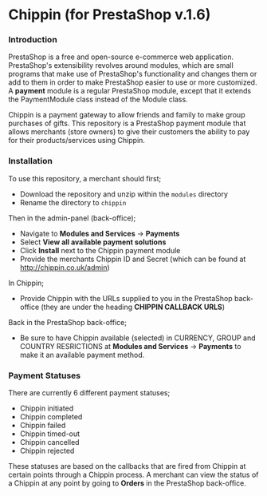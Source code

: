 # Chippin (for PrestaShop v.1.6)

### Introduction
PrestaShop is a free and open-source e-commerce web application. PrestaShop's extensibility revolves around modules, which are small programs that make use of PrestaShop's functionality and changes them or add to them in order to make PrestaShop easier to use or more customized. A **payment** module is a regular PrestaShop module, except that it extends the PaymentModule class instead of the Module class.

Chippin is a payment gateway to allow friends and family to make group purchases of gifts. This repository is a PrestaShop payment module that allows merchants (store owners) to give their customers the ability to pay for their products/services using Chippin.

### Installation
To use this repository, a merchant should first;
 - Download the repository and unzip within the `modules` directory
 - Rename the directory to `chippin`

Then in the admin-panel (back-office);
 - Navigate to **Modules and Services** -> **Payments**
 - Select **View all available payment solutions**
 - Click **Install** next to the Chippin payment module
 - Provide the merchants Chippin ID and Secret (which can be found at http://chippin.co.uk/admin)

In Chippin;
 - Provide Chippin with the URLs supplied to you in the PrestaShop back-office (they are under the heading **CHIPPIN CALLBACK URLS**)

Back in the PrestaShop back-office;
 - Be sure to have Chippin available (selected) in CURRENCY, GROUP and COUNTRY RESRICTIONS at **Modules and Services** -> **Payments** to make it an available payment method.

### Payment Statuses

There are currently 6 different payment statuses;
- Chippin initiated
- Chippin completed
- Chippin failed
- Chippin timed-out
- Chippin cancelled
- Chippin rejected

These statuses are based on the callbacks that are fired from Chippin at certain points through a Chippin process. A merchant can view the status of a Chippin at any point by going to **Orders** in the PrestaShop back-office.
